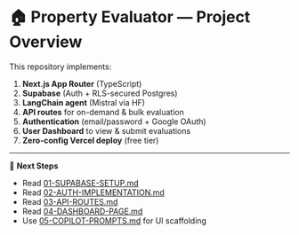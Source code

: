 # 🏠 Property Evaluator — Project Overview

This repository implements:

1. **Next.js App Router** (TypeScript)  
2. **Supabase** (Auth + RLS-secured Postgres)  
3. **LangChain agent** (Mistral via HF)  
4. **API routes** for on-demand & bulk evaluation  
5. **Authentication** (email/password + Google OAuth)  
6. **User Dashboard** to view & submit evaluations  
7. **Zero-config Vercel deploy** (free tier)

---

👣 **Next Steps**  
- Read [01-SUPABASE-SETUP.md](01-SUPABASE-SETUP.md)  
- Read [02-AUTH-IMPLEMENTATION.md](02-AUTH-IMPLEMENTATION.md)  
- Read [03-API-ROUTES.md](03-API-ROUTES.md)  
- Read [04-DASHBOARD-PAGE.md](04-DASHBOARD-PAGE.md)  
- Use [05-COPILOT-PROMPTS.md](05-COPILOT-PROMPTS.md) for UI scaffolding  
